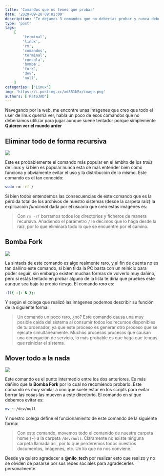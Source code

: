 ```yaml
---
title: 'Comandos que no tenes que probar'
date: '2020-09-28 09:02:00'
description: 'Te dejamos 3 comandos que no deberias probar y nunca deberias caer en esto.'
type: 'post'
tags:
    [
        'terminal',
        'linux',
        'rm',
        'comandos',
        'terminal',
        'consola',
        'bomba',
        'fork',
        'dev',
        'null',
    ]
categories: ['Linux']
img: 'https://i.postimg.cc/xd5B1bRx/image.png'
authors: ['PatoJAD']
---
```


Navegando por la web, me encontre unas imagenes que creo que todo el user de linux querría ver, habla un poco de esos comandos que no deberíamos utilizar para jugar aunque suene tentador porque simplemente **Quieren ver el mundo arder**

## Eliminar todo de forma recursiva

![](https://i.postimg.cc/d0SP9yy7/image.png)

Este es probablemente el comando más popular en el ámbito de los _trolls_ de linux y si bien es popular nunca esta de mas entender bien cómo funciona y obviamente evitar el uso y la distribución de lo mismo. Este comando es el tan conocido:

```zsh
sudo rm -rf /
```

Si bien todos entendemos las consecuencias de este comando que es la pérdida total de los archivos de nuestro sistemas (desde la carpeta raíz) la explicación _funcional_ dada por el usuario que creó estas imágenes es:

> Con `rm -rf` borramos todos los directorios y ficheros de manera recursiva. Añadiendo el parámetro `/` le decimos que lo haga desde la raíz, por lo que eliminará todo lo que se encuentre por el camino.

## Bomba Fork

![](https://i.postimg.cc/tJQcrtCg/image.png)

La sintaxis de este comando es algo realmente raro, y al fin de cuenta no es tan dañino este comando, si bien tilda la PC basta con un reinicio para poder seguir, sin embargo existen muchas formas de volverlo muy dañino, pero si estás tentado en probar alguno de la lista te diria que pruebes este aunque sea bajo tu propio riesgo. El comando _raro_ es:

```zsh
:(){ :|: & };:
```

Y según el colega que realizó las imágenes podemos describir su función de la siguiente forma:

> Un comando un poco raro, ¿no? Este comando causa una muy posible caída del sistema al consumir todos los recursos disponibles de tu ordenador, ya que este proceso es generar otro proceso que se ejecute simultáneamente. Muchos procesos procesos que causan una denegación de servicio, lo más probable es que haga que tengas que reiniciar el sistema.

## Mover todo a la nada

![](https://i.postimg.cc/7ZYWQLDS/image.png)

Este comando es el punto intermedio entre los dos anteriores. Es más dañino que la **Bomba Fork** por lo cual no recomiendo probarlo. Este comando es muy similar a uno que suele estar en los scripts para evitar borrar las cosas las mueven a este directorio. El comando en sí que debemos evitar es:

```zsh
mv ~ /dev/null
```

Y nuestro colega define el funcionamiento de este comando de la siguiente forma:

> Con este comando, movemos todo el contenido de nuestra carpeta home (~) a la carpeta `/dev/null`. Claramente no existe ninguna carpeta llamada así, por lo que perderemos todos nuestros documentos, imágenes, etc. Un lío que no nos conviene.

Desde ya quiero agradecer a **@nilo_tech** por realizar esto que realizo y no se olviden de pasarse por sus redes sociales para agradecerles personalmente.
